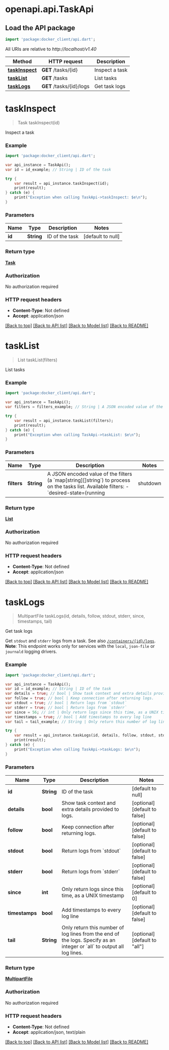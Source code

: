 # openapi.api.TaskApi

## Load the API package
```dart
import 'package:docker_client/api.dart';
```

All URIs are relative to *http://localhost/v1.40*

Method | HTTP request | Description
------------- | ------------- | -------------
[**taskInspect**](TaskApi.md#taskInspect) | **GET** /tasks/{id} | Inspect a task
[**taskList**](TaskApi.md#taskList) | **GET** /tasks | List tasks
[**taskLogs**](TaskApi.md#taskLogs) | **GET** /tasks/{id}/logs | Get task logs


# **taskInspect**
> Task taskInspect(id)

Inspect a task

### Example 
```dart
import 'package:docker_client/api.dart';

var api_instance = TaskApi();
var id = id_example; // String | ID of the task

try { 
    var result = api_instance.taskInspect(id);
    print(result);
} catch (e) {
    print("Exception when calling TaskApi->taskInspect: $e\n");
}
```

### Parameters

Name | Type | Description  | Notes
------------- | ------------- | ------------- | -------------
 **id** | **String**| ID of the task | [default to null]

### Return type

[**Task**](Task.md)

### Authorization

No authorization required

### HTTP request headers

 - **Content-Type**: Not defined
 - **Accept**: application/json

[[Back to top]](#) [[Back to API list]](../README.md#documentation-for-api-endpoints) [[Back to Model list]](../README.md#documentation-for-models) [[Back to README]](../README.md)

# **taskList**
> List<Task> taskList(filters)

List tasks

### Example 
```dart
import 'package:docker_client/api.dart';

var api_instance = TaskApi();
var filters = filters_example; // String | A JSON encoded value of the filters (a `map[string][]string`) to process on the tasks list.  Available filters:  - `desired-state=(running | shutdown | accepted)` - `id=<task id>` - `label=key` or `label=\"key=value\"` - `name=<task name>` - `node=<node id or name>` - `service=<service name>` 

try { 
    var result = api_instance.taskList(filters);
    print(result);
} catch (e) {
    print("Exception when calling TaskApi->taskList: $e\n");
}
```

### Parameters

Name | Type | Description  | Notes
------------- | ------------- | ------------- | -------------
 **filters** | **String**| A JSON encoded value of the filters (a &#x60;map[string][]string&#x60;) to process on the tasks list.  Available filters:  - &#x60;desired-state&#x3D;(running | shutdown | accepted)&#x60; - &#x60;id&#x3D;&lt;task id&gt;&#x60; - &#x60;label&#x3D;key&#x60; or &#x60;label&#x3D;\&quot;key&#x3D;value\&quot;&#x60; - &#x60;name&#x3D;&lt;task name&gt;&#x60; - &#x60;node&#x3D;&lt;node id or name&gt;&#x60; - &#x60;service&#x3D;&lt;service name&gt;&#x60;  | [optional] [default to null]

### Return type

[**List<Task>**](Task.md)

### Authorization

No authorization required

### HTTP request headers

 - **Content-Type**: Not defined
 - **Accept**: application/json

[[Back to top]](#) [[Back to API list]](../README.md#documentation-for-api-endpoints) [[Back to Model list]](../README.md#documentation-for-models) [[Back to README]](../README.md)

# **taskLogs**
> MultipartFile taskLogs(id, details, follow, stdout, stderr, since, timestamps, tail)

Get task logs

Get `stdout` and `stderr` logs from a task. See also [`/containers/{id}/logs`](#operation/ContainerLogs).  **Note**: This endpoint works only for services with the `local`, `json-file` or `journald` logging drivers. 

### Example 
```dart
import 'package:docker_client/api.dart';

var api_instance = TaskApi();
var id = id_example; // String | ID of the task
var details = true; // bool | Show task context and extra details provided to logs.
var follow = true; // bool | Keep connection after returning logs.
var stdout = true; // bool | Return logs from `stdout`
var stderr = true; // bool | Return logs from `stderr`
var since = 56; // int | Only return logs since this time, as a UNIX timestamp
var timestamps = true; // bool | Add timestamps to every log line
var tail = tail_example; // String | Only return this number of log lines from the end of the logs. Specify as an integer or `all` to output all log lines. 

try { 
    var result = api_instance.taskLogs(id, details, follow, stdout, stderr, since, timestamps, tail);
    print(result);
} catch (e) {
    print("Exception when calling TaskApi->taskLogs: $e\n");
}
```

### Parameters

Name | Type | Description  | Notes
------------- | ------------- | ------------- | -------------
 **id** | **String**| ID of the task | [default to null]
 **details** | **bool**| Show task context and extra details provided to logs. | [optional] [default to false]
 **follow** | **bool**| Keep connection after returning logs. | [optional] [default to false]
 **stdout** | **bool**| Return logs from &#x60;stdout&#x60; | [optional] [default to false]
 **stderr** | **bool**| Return logs from &#x60;stderr&#x60; | [optional] [default to false]
 **since** | **int**| Only return logs since this time, as a UNIX timestamp | [optional] [default to 0]
 **timestamps** | **bool**| Add timestamps to every log line | [optional] [default to false]
 **tail** | **String**| Only return this number of log lines from the end of the logs. Specify as an integer or &#x60;all&#x60; to output all log lines.  | [optional] [default to &quot;all&quot;]

### Return type

[**MultipartFile**](File.md)

### Authorization

No authorization required

### HTTP request headers

 - **Content-Type**: Not defined
 - **Accept**: application/json, text/plain

[[Back to top]](#) [[Back to API list]](../README.md#documentation-for-api-endpoints) [[Back to Model list]](../README.md#documentation-for-models) [[Back to README]](../README.md)


